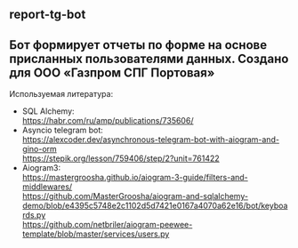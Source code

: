 report-tg-bot
---
Бот формирует отчеты по форме на основе присланных пользователями данных. 
Создано для ООО «Газпром СПГ Портовая»
---
 Используемая литература:
 - SQL Alchemy:  
 https://habr.com/ru/amp/publications/735606/  
 - Asyncio telegram bot:  
 https://alexcoder.dev/asynchronous-telegram-bot-with-aiogram-and-gino-orm  
 https://stepik.org/lesson/759406/step/2?unit=761422  
 - Aiogram3:  
 https://mastergroosha.github.io/aiogram-3-guide/filters-and-middlewares/  
 https://github.com/MasterGroosha/aiogram-and-sqlalchemy-demo/blob/e4395c5748e2c1102d5d7421e0167a4070a62e16/bot/keyboards.py  
 https://github.com/netbriler/aiogram-peewee-template/blob/master/services/users.py  
 